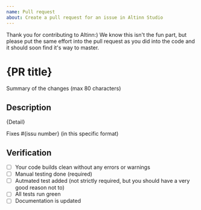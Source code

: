 ```yaml
---
name: Pull request
about: Create a pull request for an issue in Altinn Studio
---
```


Thank you for contributing to Altinn:) We know this isn't the fun part, 
but please put the same effort into the pull request as you did into the code and it should soon find it's way to master.

# {PR title}

Summary of the changes (max 80 characters)

## Description

{Detail}

Fixes #{issu number} (in this specific format)

## Verification
- [ ] Your code builds clean without any errors or warnings
- [ ] Manual testing done (required)
- [ ] Autmated test added (not strictly required, but you should have a very good reason not to)
- [ ] All tests run green
- [ ] Documentation is updated
